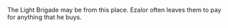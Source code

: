 The Light Brigade may be from this place. Ezalor often leaves them to pay for anything that he buys.